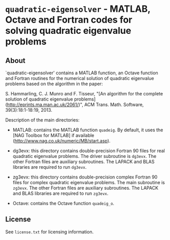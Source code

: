 `quadratic-eigensolver` - MATLAB, Octave and Fortran codes for solving quadratic eigenvalue problems
====================================================================================================

About
-----
`quadratic-eigensolver' contains a MATLAB function, an Octave function and
Fortran routines for the numerical solution of quadratic eigenvalue problems
based on the algorithm in the paper:

S. Hammarling, C. J. Munro and F. Tisseur, "[An algorithm for the
complete solution of quadratic eigenvalue problems]
(http://eprints.ma.man.ac.uk/2061/)",
ACM Trans. Math. Software, 39(3):18:1-18:19, 2013.

Description of the main directories:

* MATLAB: contains the MATLAB function `quadeig`. By default, it uses the
  [NAG Toolbox for MATLAB] if available
  (http://www.nag.co.uk/numeric/MB/start.asp).

* dg3evx: this directory contains double-precision Fortran 90 files for real
  quadratic eigenvalue problems. The driver subroutine is `dg3evx`. The other
  Fortran files are auxiliary subroutines. The LAPACK and BLAS libraries are
  required to run `dg3evx`.

* zg3evx: this directory contains double-precision complex Fortran 90 files for
  complex quadratic eigenvalue problems. The main subroutine is `zg3evx`. The
  other Fortran files are auxiliary subroutines. The LAPACK and BLAS libraries
  are required to run `zg3evx`.

* Octave: contains the Octave function `quadeig_o`.

License
-------

See `license.txt` for licensing information.

